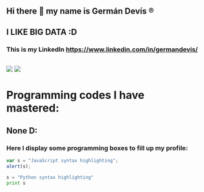 ## Hi there 👋 my name is Germán Devís &reg;
**I LIKE BIG DATA :D**
---

### This is my LinkedIn https://www.linkedin.com/in/germandevis/
![](1742246757857.jpg)
![](https://media.giphy.com/media/vFKqnCdLPNOKc/giphy.gif)
---

# Programming codes I have mastered:
## None D: 

### Here I display some programming boxes to fill up my profile:
```javascript
var s = "JavaScript syntax highlighting";
alert(s);
```
 
```python
s = "Python syntax highlighting"
print s
```
 